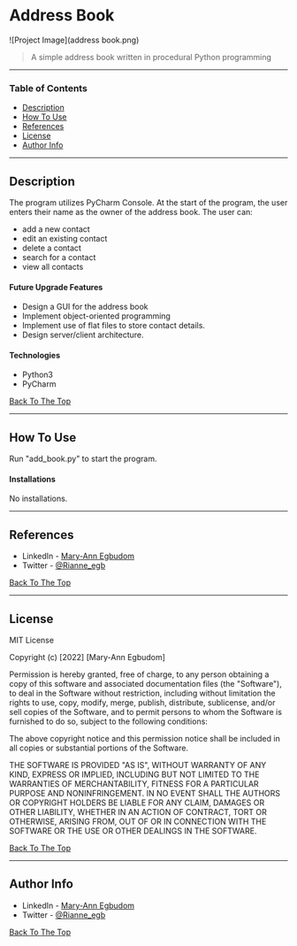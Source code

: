 # Address Book

![Project Image](address book.png)

> A simple address book written in procedural Python programming

---

### Table of Contents

- [Description](#description)
- [How To Use](#how-to-use)
- [References](#references)
- [License](#license)
- [Author Info](#author-info)

---

## Description
The program utilizes PyCharm Console. 
At the start of the program, the user enters their name as the owner of the address book.
The user can:
- add a new contact
- edit an existing contact
- delete a contact
- search for a contact
- view all contacts

#### Future Upgrade Features
- Design a GUI for the address book
- Implement object-oriented programming
- Implement use of flat files to store contact details.
- Design server/client architecture.

#### Technologies
- Python3
- PyCharm

[Back To The Top](#address-book)

---

## How To Use

Run "add_book.py" to start the program.


#### Installations

No installations.

---

## References
 
- LinkedIn - [Mary-Ann Egbudom](https://www.linkedin.com/in/mary-ann-egbudom-9017b3109)
- Twitter - [@Rianne_egb](https://twitter.com/Rianne_egb)

[Back To The Top](#address-book)

---

## License

MIT License

Copyright (c) [2022] [Mary-Ann Egbudom]

Permission is hereby granted, free of charge, to any person obtaining a copy
of this software and associated documentation files (the "Software"), to deal
in the Software without restriction, including without limitation the rights
to use, copy, modify, merge, publish, distribute, sublicense, and/or sell
copies of the Software, and to permit persons to whom the Software is
furnished to do so, subject to the following conditions:

The above copyright notice and this permission notice shall be included in all
copies or substantial portions of the Software.

THE SOFTWARE IS PROVIDED "AS IS", WITHOUT WARRANTY OF ANY KIND, EXPRESS OR
IMPLIED, INCLUDING BUT NOT LIMITED TO THE WARRANTIES OF MERCHANTABILITY,
FITNESS FOR A PARTICULAR PURPOSE AND NONINFRINGEMENT. IN NO EVENT SHALL THE
AUTHORS OR COPYRIGHT HOLDERS BE LIABLE FOR ANY CLAIM, DAMAGES OR OTHER
LIABILITY, WHETHER IN AN ACTION OF CONTRACT, TORT OR OTHERWISE, ARISING FROM,
OUT OF OR IN CONNECTION WITH THE SOFTWARE OR THE USE OR OTHER DEALINGS IN THE
SOFTWARE.


[Back To The Top](#address-book)

---

## Author Info

- LinkedIn - [Mary-Ann Egbudom](https://www.linkedin.com/in/mary-ann-egbudom-9017b3109)
- Twitter - [@Rianne_egb](https://twitter.com/Rianne_egb)


[Back To The Top](#address-book)
